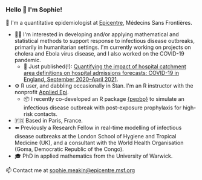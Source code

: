 ### Hello 👋 I'm Sophie!

🌟 I'm a quantitative epidemiologist at [Epicentre](https://epicentre.msf.org/en), Médecins Sans Frontières.

* 👩‍💻 I'm interested in developing and/or applying mathematical and statistical methods to support response to infectious disease outbreaks, primarily in humanitarian settings. I'm currently working on projects on cholera and Ebola virus disease, and I also worked on the COVID-19 pandemic.
    * 📄 Just published(!): [Quantifying the impact of hospital catchment area definitions on hospital admissions forecasts: COVID-19 in England, September 2020–April 2021](https://doi.org/10.1186/s12916-024-03369-0).    
* ⚙️ R user, and dabbling occasionally in Stan. I'm an R instructor with the nonprofit [Applied Epi](https://appliedepi.org/).
    * 📦 I recently co-developed an R package [{pepbp}](https://sophiemeakin.github.io/pepbp/) to simulate an infectious disease outbreak with post-exposure prophylaxis for high-risk contacts.
* 🇫🇷 Based in Paris, France.
* ⬅️ Previously a Research Fellow in real-time modelling of infectious disease outbreaks at the London School of Hygiene and Tropical Medicine (UK), and a consultant with the World Health Organisation (Goma, Democratic Republic of the Congo).
* 🎓 PhD in applied mathematics from the University of Warwick.

📫 Contact me at sophie.meakin@epicentre.msf.org
